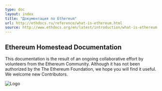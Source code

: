 ```yaml
---
type: doc
layout: index
title: "Документация по Ethereum"
url: http://ethdocs.ru/reference/what-is-ethereum.html
source: http://www.ethdocs.org/en/latest/introduction/what-is-ethereum.html
---
```





Ethereum Homestead Documentation
--------

This documentation is the result of an ongoing collaborative effort by volunteers from the Ethereum Community. Although it has not been authorized by the The Ethereum Foundation, we hope you will find it useful. We welcome new Contributors.

![Logo](http://www.ethdocs.org/en/latest/_images/ethereum-homestead-documentation-logo.png "Logo")

